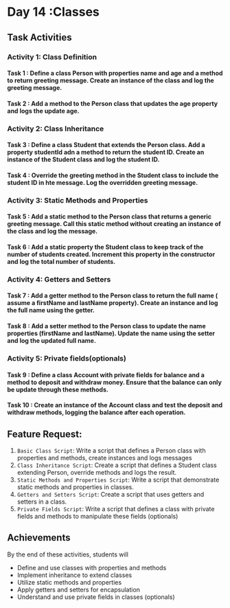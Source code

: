 # Day 14 :Classes

## Task Activities

### Activity 1: Class Definition

#### Task 1 : Define a class Person with properties name and age and a method to return greeting message. Create an instance of the class and log the greeting message.

#### Task 2 : Add a method to the Person class that updates the age property and logs the update age.

### Activity 2: Class Inheritance

#### Task 3 : Define a class Student that extends the Person class. Add a property studentId adn a method to return the student ID. Create an instance of the Student class and log the student ID.

#### Task 4 : Override the greeting method in the Student class to include the student ID in hte message. Log the overridden greeting message.

### Activity 3: Static Methods and Properties

#### Task 5 : Add a static method to the Person class that returns a generic greeting message. Call this static method without creating an instance of the class and log the message.

#### Task 6 : Add a static property the Student class to keep track of the number of students created. Increment this property in the constructor and log the total number of students.

### Activity 4: Getters and Setters

#### Task 7 : Add a getter method to the Person class to return the full name ( assume a firstName and lastName property). Create an instance and log the full name using the getter.

#### Task 8 : Add a setter method to the Person class to update the name properties (firstName and lastName). Update the name using the setter and log the updated full name.

### Activity 5: Private fields(optionals)

#### Task 9 : Define a class Account with private fields for balance and a method to deposit and withdraw money. Ensure that the balance can only be update through these methods.

#### Task 10 : Create an instance of the Account class and test the deposit and withdraw methods, logging the balance after each operation.

## Feature Request:

1. `Basic Class Script`: Write a script that defines a Person class with properties and methods, create instances and logs messages
2. `Class Inheritance Script`: Create a script that defines a Student class extending Person, override methods and logs the result.
3. `Static Methods and Properties Script`: Write a script that demonstrate static methods and properties in classes.
4. `Getters and Setters Script`: Create a script that uses getters and setters in a class.
5. `Private Fields Script`: Write a script that defines a class with private fields and methods to manipulate these fields (optionals)

## Achievements

By the end of these activities, students will

- Define and use classes with properties and methods
- Implement inheritance to extend classes
- Utilize static methods and properties
- Apply getters and setters for encapsulation
- Understand and use private fields in classes (optionals)
